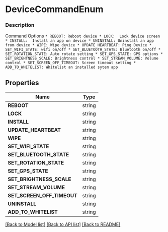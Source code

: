 # DeviceCommandEnum


### Description

Command Options  ``` * REBOOT: Reboot device * LOCK:  Lock device screen * INSTALL:  Install an app on device * UNINSTALL: Uninstall an app from device * WIPE: Wipe device * UPDATE_HEARTBEAT: Ping Device * SET_WIFI_STATE: wifi on/off * SET_BLUETOOTH_STATE: Bluetooth on/off * SET_ROTATION_STATE: Auto rotate setting * SET_GPS_STATE: GPS options * SET_BRIGHTNESS_SCALE: Brightness control * SET_STREAM_VOLUME: Volume control * SET_SCREEN_OFF_TIMEOUT: Screen timeout setting * ADD_TO_WHITELIST: Whitelist an installed sytem app ``` 

## Properties
Name | Type
------------ | -------------
**REBOOT** | string
**LOCK** | string
**INSTALL** | string
**UPDATE_HEARTBEAT** | string
**WIPE** | string
**SET_WIFI_STATE** | string
**SET_BLUETOOTH_STATE** | string
**SET_ROTATION_STATE** | string
**SET_GPS_STATE** | string
**SET_BRIGHTNESS_SCALE** | string
**SET_STREAM_VOLUME** | string
**SET_SCREEN_OFF_TIMEOUT** | string
**UNINSTALL** | string
**ADD_TO_WHITELIST** | string

[[Back to Model list]](../README.md#documentation-for-models) [[Back to API list]](../README.md#documentation-for-api-endpoints) [[Back to README]](../README.md)


